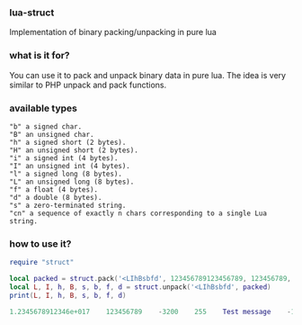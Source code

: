 ### lua-struct
Implementation of binary packing/unpacking in pure lua

### what is it for?
You can use it to pack and unpack binary data in pure lua. The idea is very similar to PHP unpack and pack functions.

### available types
```
"b" a signed char.
"B" an unsigned char.
"h" a signed short (2 bytes).
"H" an unsigned short (2 bytes).
"i" a signed int (4 bytes).
"I" an unsigned int (4 bytes).
"l" a signed long (8 bytes).
"L" an unsigned long (8 bytes).
"f" a float (4 bytes).
"d" a double (8 bytes).
"s" a zero-terminated string.
"cn" a sequence of exactly n chars corresponding to a single Lua string.
```
### how to use it?
```lua
require "struct"

local packed = struct.pack('<LIhBsbfd', 123456789123456789, 123456789, -3200, 255, 'Test message', -1, 1.56789, 1.56789)
local L, I, h, B, s, b, f, d = struct.unpack('<LIhBsbfd', packed)
print(L, I, h, B, s, b, f, d)

1.2345678912346e+017    123456789    -3200    255    Test message    -1    1.5678899288177    1.56789
```
